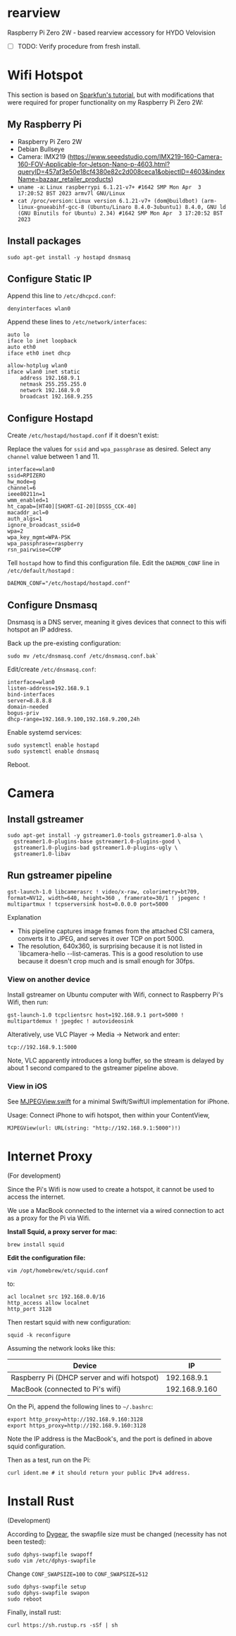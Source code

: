 # rearview
Raspberry Pi Zero 2W - based rearview accessory for HYDO Velovision

+ [ ] TODO: Verify procedure from fresh install.


# Wifi Hotspot

This section is based on [Sparkfun's tutorial](), but with modifications that were required for proper functionality on my Raspberry Pi Zero 2W:

## My Raspberry Pi

+ Raspberry Pi Zero 2W
+ Debian Bullseye
+ Camera: IMX219 (https://www.seeedstudio.com/IMX219-160-Camera-160-FOV-Applicable-for-Jetson-Nano-p-4603.html?queryID=457af3e50e18cf4380e82c2d008ceca1&objectID=4603&indexName=bazaar_retailer_products)
+ `uname -a`: `Linux raspberrypi 6.1.21-v7+ #1642 SMP Mon Apr  3 17:20:52 BST 2023 armv7l GNU/Linux`
+ `cat /proc/version`: `Linux version 6.1.21-v7+ (dom@buildbot) (arm-linux-gnueabihf-gcc-8 (Ubuntu/Linaro 8.4.0-3ubuntu1) 8.4.0, GNU ld (GNU Binutils for Ubuntu) 2.34) #1642 SMP Mon Apr  3 17:20:52 BST 2023`

## Install packages
```
sudo apt-get install -y hostapd dnsmasq
```

## Configure Static IP 

Append this line to `/etc/dhcpcd.conf`:
```
denyinterfaces wlan0
```

Append these lines to `/etc/network/interfaces`:
```
auto lo
iface lo inet loopback
auto eth0
iface eth0 inet dhcp

allow-hotplug wlan0
iface wlan0 inet static
	address 192.168.9.1
	netmask 255.255.255.0
	network 192.168.9.0
	broadcast 192.168.9.255
```

## Configure Hostapd

Create `/etc/hostapd/hostapd.conf` if it doesn't exist:

Replace the values for `ssid` and `wpa_passphrase` as desired.
Select any `channel` value between 1 and 11.
```
interface=wlan0
ssid=RPIZERO
hw_mode=g
channel=6
ieee80211n=1
wmm_enabled=1
ht_capab=[HT40][SHORT-GI-20][DSSS_CCK-40]
macaddr_acl=0
auth_algs=1
ignore_broadcast_ssid=0
wpa=2
wpa_key_mgmt=WPA-PSK
wpa_passphrase=raspberry
rsn_pairwise=CCMP
```

Tell `hostapd` how to find this configuration file. Edit the `DAEMON_CONF` line in `/etc/default/hostapd` :
```
DAEMON_CONF="/etc/hostapd/hostapd.conf"
```

## Configure Dnsmasq

Dnsmasq is a DNS server, meaning it gives devices that connect to this wifi hotspot an IP address.

Back up the pre-existing configuration:
```
sudo mv /etc/dnsmasq.conf /etc/dnsmasq.conf.bak`
```

Edit/create `/etc/dnsmasq.conf`:
```
interface=wlan0
listen-address=192.168.9.1
bind-interfaces
server=8.8.8.8
domain-needed
bogus-priv
dhcp-range=192.168.9.100,192.168.9.200,24h
```

Enable systemd services:
```
sudo systemctl enable hostapd
sudo systemctl enable dnsmasq
```

Reboot.

# Camera

## Install gstreamer

```
sudo apt-get install -y gstreamer1.0-tools gstreamer1.0-alsa \
  gstreamer1.0-plugins-base gstreamer1.0-plugins-good \
  gstreamer1.0-plugins-bad gstreamer1.0-plugins-ugly \
  gstreamer1.0-libav
```

## Run gstreamer pipeline

```
gst-launch-1.0 libcamerasrc ! video/x-raw, colorimetry=bt709, format=NV12, width=640, height=360 , framerate=30/1 ! jpegenc ! multipartmux ! tcpserversink host=0.0.0.0 port=5000
```

Explanation
+ This pipeline captures image frames from the attached CSI camera, converts it to JPEG, and serves it over TCP on port 5000.
+ The resolution, 640x360, is surprising because it is not listed in `libcamera-hello --list-cameras. This is a good resolution to use because it doesn't crop much and is small enough for 30fps.

### View on another device

Install gstreamer on Ubuntu computer with Wifi, connect to Raspberry Pi's Wifi, then run:

```
gst-launch-1.0 tcpclientsrc host=192.168.9.1 port=5000 ! multipartdemux ! jpegdec ! autovideosink
```

Alteratively, use VLC Player -> Media -> Network and enter:
```
tcp://192.168.9.1:5000
```
Note, VLC apparently introduces a long buffer, so the stream is delayed by about 1 second compared to the gstreamer pipeline above.

### View in iOS

See [MJPEGView.swift](MJPEGView.swift) for a minimal Swift/SwiftUI implementation for iPhone.

Usage: Connect iPhone to wifi hotspot, then within your ContentView,
```
MJPEGView(url: URL(string: "http://192.168.9.1:5000")!)
```

# Internet Proxy

(For development)

Since the Pi's Wifi is now used to create a hotspot, it cannot be used to access the internet.

We use a MacBook connected to the internet via a wired connection to act as a proxy for the Pi via Wifi.

**Install Squid, a proxy server for mac**:
```
brew install squid
```

**Edit the configuration file:**
```
vim /opt/homebrew/etc/squid.conf
```
to:
```
acl localnet src 192.168.0.0/16
http_access allow localnet
http_port 3128
```
Then restart squid with new configuration:
```
squid -k reconfigure
```

Assuming the network looks like this:

Device | IP
--- | ---
Raspberry Pi (DHCP server and wifi hotspot) | 192.168.9.1
MacBook (connected to Pi's wifi) | 192.168.9.160

On the Pi, append the following lines to `~/.bashrc`:
```
export http_proxy=http://192.168.9.160:3128
export https_proxy=http://192.168.9.160:3128
```

Note the IP address is the MacBook's, and the port is defined in above squid configuration.

Then as a test, run on the Pi:
```
curl ident.me # it should return your public IPv4 address.
```

# Install Rust

(Development)

According to [Dygear](https://gist.github.com/tstellanova/0a6d8a70acc58a0d5be13ebaa7c935d4?permalink_comment_id=4647130#gistcomment-4647130), the swapfile size must be changed (necessity has not been tested):

```
sudo dphys-swapfile swapoff
sudo vim /etc/dphys-swapfile
```
Change `CONF_SWAPSIZE=100` to `CONF_SWAPSIZE=512`
```
sudo dphys-swapfile setup
sudo dphys-swapfile swapon
sudo reboot
```
Finally, install rust:
```
curl https://sh.rustup.rs -sSf | sh
```

